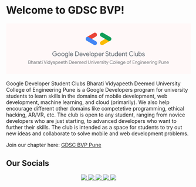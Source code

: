 # Welcome to GDSC BVP!

![gdsclogo.png](/gdsclogo.png)

Google Developer Student Clubs Bharati Vidyapeeth Deemed University College of Engineering Pune is a Google Developers program for university students to learn skills in the domains of mobile development, web development, machine learning, and cloud (primarily). We also help encourage different other domains like competetive programming, ethical hacking, AR/VR, etc. The club is open to any student, ranging from novice developers who are just starting, to advanced developers who want to further their skills. The club is intended as a space for students to try out new ideas and collaborate to solve mobile and web development problems.

Join our chapter here: [GDSC BVP Pune](https://gdsc.community.dev/bharati-vidyapeeth-deemed-university-college-of-engineering-pune/)

## Our Socials

<p align="center">
	<a href="https://www.linkedin.com/company/google-developer-student-clubs-bvp-pune/">
		<img src="https://img.shields.io/badge/LinkedIn-0077B5?style=for-the-badge&logo=linkedin&logoColor=white" />
	</a>
	<a href="https://twitter.com/dscbvppune">
		<img src="https://img.shields.io/badge/Twitter-1DA1F2?style=for-the-badge&logo=twitter&logoColor=white" />
	</a>
	</a>
  <a href="https://instagram.com/gdscbvppune">
		<img src="https://img.shields.io/badge/Instagram-E4405F?style=for-the-badge&logo=instagram&logoColor=white" />
	</a>
  <a href="https://gdscbvppune.github.io/">
		<img src="https://img.shields.io/badge/portfolio-1AA260?style=for-the-badge&logo=About.me&logoColor=white" />
	</a>
  <a href="mailto:dscbvppune@gmail.com">
		<img src="https://img.shields.io/badge/Gmail-D14836?style=for-the-badge&logo=gmail&logoColor=white" />
	</a>
</p>

